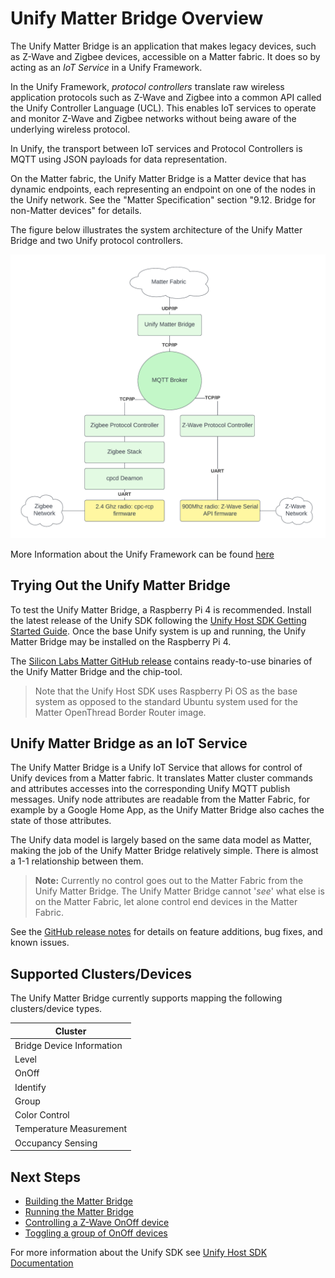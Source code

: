 # Unify Matter Bridge Overview

The Unify Matter Bridge is an application that makes legacy devices, such as
Z-Wave and Zigbee devices, accessible on a Matter fabric. It does so by acting as
an _IoT Service_ in a Unify Framework.

In the Unify Framework, _protocol controllers_ translate raw wireless
application protocols such as Z-Wave and Zigbee into a common API 
called the Unify Controller Language (UCL). This enables IoT services to operate
and monitor Z-Wave and Zigbee networks without being aware of the underlying
wireless protocol.

In Unify, the transport between IoT services and Protocol Controllers is MQTT
using JSON payloads for data representation.

On the Matter fabric, the Unify Matter Bridge is a Matter device that has
dynamic endpoints, each representing an endpoint on one of the nodes in the
Unify network. See the "Matter Specification" section "9.12. Bridge for
non-Matter devices" for details.

The figure below illustrates the system architecture of the Unify Matter Bridge
and two Unify protocol controllers.

![UnifyMatterBridgeSystem](images/UnifyMatterSystem.png)

More Information about the Unify Framework can be found [here](https://siliconlabs.github.io/UnifySDK/doc/UnifySDK.html)

## Trying Out the Unify Matter Bridge

To test the Unify Matter Bridge, a Raspberry Pi 4 is recommended. Install
the latest release of the Unify SDK following the [Unify Host SDK Getting
Started Guide](https://siliconlabs.github.io/UnifySDK/doc/getting_started.html).
Once the base Unify system is up and running, the Unify Matter Bridge may be installed
on the Raspberry Pi 4.

The [Silicon Labs Matter GitHub release](https://github.com/SiliconLabs/matter/releases)
contains ready-to-use binaries of the Unify Matter Bridge and the chip-tool.

>Note that the Unify Host SDK uses Raspberry Pi OS as the base system as opposed to the standard Ubuntu system used for the Matter OpenThread Border Router image.

## Unify Matter Bridge as an IoT Service

The Unify Matter Bridge is a Unify IoT Service that allows for control of Unify devices from a Matter fabric.
It translates Matter cluster commands and attributes accesses into the corresponding Unify MQTT publish messages.
Unify node attributes are readable from the Matter Fabric, for example by a Google Home App, as the Unify Matter Bridge also caches the state of those attributes.

The Unify data model is largely based on the same data model as Matter, making the job of the Unify Matter Bridge relatively simple.
There is almost a 1-1 relationship between them.

> **Note:** Currently no control goes out to the Matter Fabric from the Unify Matter Bridge. The Unify Matter Bridge cannot '_see_' what else is on the Matter Fabric, let alone control end devices in the Matter Fabric.

See the [GitHub release notes](https://github.com/SiliconLabs/matter/releases) for details on feature additions, bug fixes, and known issues.

## Supported Clusters/Devices

The Unify Matter Bridge currently supports mapping the following clusters/device types.

| Cluster                   |
|---------------------------|
| Bridge Device Information |
| Level                     |
| OnOff                     |
| Identify                  |
| Group                     |
| Color Control             |
| Temperature Measurement   |
| Occupancy Sensing         |

## Next Steps

- [Building the Matter Bridge](./readme_building.md)
- [Running the Matter Bridge](./readme_user.md#running-the-matter-bridge)
- [Controlling a Z-Wave OnOff device](./readme_user.md#toggle-an-onoff-device)
- [Toggling a group of OnOff devices](./readme_user.md#toggle-a-group-of-onoff-devices)

For more information about the Unify SDK see [Unify Host SDK Documentation](https://siliconlabs.github.io/UnifySDK/doc/UnifySDK.html)
